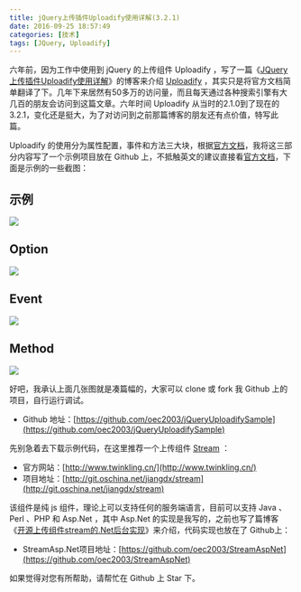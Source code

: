 ```yaml
---
title: jQuery上传插件Uploadify使用详解(3.2.1)
date: 2016-09-25 18:57:49
categories: [技术]
tags: [JQuery, Uploadify]
---
```


六年前，因为工作中使用到 jQuery 的上传组件 Uploadify ，写了一篇《[JQuery上传插件Uploadify使用详解](http://fwhyy.com/2010/01/jquery-upload-plugin-uploadify-use-explanation/)》的博客来介绍 [Uploadify](http://www.uploadify.com/) ，其实只是将官方文档简单翻译了下。几年下来居然有50多万的访问量，而且每天通过各种搜索引擎有大几百的朋友会访问到这篇文章。六年时间 Uploadify 从当时的2.1.0到了现在的3.2.1，变化还是挺大，为了对访问到之前那篇博客的朋友还有点价值，特写此篇。
<!--more-->
Uploadify 的使用分为属性配置，事件和方法三大块，根据[官方文档](http://www.uploadify.com/documentation/)，我将这三部分内容写了一个示例项目放在 Github 上，不抵触英文的建议直接看[官方文档](http://www.uploadify.com/documentation/)，下面是示例的一些截图：

## 示例

![](https://cdn.jsdelivr.net/gh/oec2003/hblog-images/img/202201300720149.jpg)

## Option

![](https://cdn.jsdelivr.net/gh/oec2003/hblog-images/img/202201300721579.jpg)

## Event

![](https://cdn.jsdelivr.net/gh/oec2003/hblog-images/img/202201300721125.jpg)

## Method

![](https://cdn.jsdelivr.net/gh/oec2003/hblog-images/img/202201300721967.jpg)

好吧，我承认上面几张图就是凑篇幅的，大家可以 clone 或 fork 我 Github 上的项目，自行运行调试。

* Github 地址：[https://github.com/oec2003/jQueryUploadifySample](https://github.com/oec2003/jQueryUploadifySample)

先别急着去下载示例代码，在这里推荐一个上传组件 [Stream](http://www.twinkling.cn/) ：

* 官方网站：[http://www.twinkling.cn/](http://www.twinkling.cn/)
* 项目地址：[http://git.oschina.net/jiangdx/stream](http://git.oschina.net/jiangdx/stream)

该组件是纯 js 组件，理论上可以支持任何的服务端语言，目前可以支持 Java 、Perl 、PHP 和 Asp.Net ，其中 Asp.Net 的实现是我写的，之前也写了篇博客《[开源上传组件stream的.Net后台实现](http://fwhyy.com/2015/08/stream-aspnet/)》来介绍，代码实现也放在了 Github上：

* StreamAsp.Net项目地址：[https://github.com/oec2003/StreamAspNet](https://github.com/oec2003/StreamAspNet)

如果觉得对您有所帮助，请帮忙在 Github 上 Star 下。

